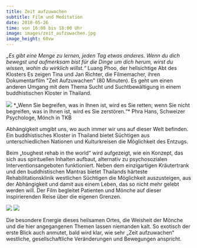 ```yaml
---
title: Zeit aufzuwachen
subtitle: Film und Meditation
date: 2018-05-26
time: von 16:00 bis 18:00 Uhr
image: images/zeit_aufzuwachen.jpg
image_height: 60vw
---
```

*„Es gibt eine Menge zu lernen, jeden Tag etwas anderes. Wenn du dich
bewegst und aufmerksam bist für die Dinge um dich herum, wirst du
wissen,
wohin du wirklich willst.“*
Luang Phoo, der hellsichtige Abt des Klosters
Es zeigen Tina und Jan Richter, die Filmemacher, ihren Dokumentarfilm "Zeit Aufzuwachen" (80
Minuten). Es geht um einen anderen Umgang mit dem Thema Sucht und Suchtbewältigung in einem buddhistischen Kloster in Thailand.

<img src="images/phra_hans.jpg" class="picture">
*„Wenn Sie begreifen, was in Ihnen ist, wird es Sie retten; wenn Sie nicht begreifen, was in Ihnen ist, wird es Sie zerstören.“*
Phra Hans, Schweizer Psychologe, Mönch in TKB

Abhängigkeit umgibt uns, wo auch immer wir uns auf dieser Welt befinden. Ein buddhistisches Kloster in Thailand bietet Süchtigen aus unterschiedlichen Nationen und Kulturkreisen die Möglichkeit des Entzugs.

Beim „toughest rehab in the world“ wird aufgezeigt, wie ein Konzept, das sich aus spirituellen Inhalten aufbaut, alternativ zu psychosozialen Interventionsangeboten funktioniert. Neben dem einzigartigen Kräutertrank und den buddhistischen Mantras bietet Thailands härteste Rehabilitationsklinik westlichen Süchtigen die Möglichkeit auszusteigen, aus der Abhängigkeit und damit aus einem Leben, das so nicht mehr gelebt werden will. Der Film begleitet Patienten und Mönche auf dieser inspirierenden Reise über die eigenen Grenzen.

<img src="images/rehab.jpg" class="picture">
<img src="images/rehab2.jpg" class="picture">

Die besondere Energie dieses heilsamen Ortes, die Weisheit der Mönche und die hier angegangenen Themen lassen niemanden kalt.
So exotisch der erste Blick auch anmutet, bald wird klar, wie sehr „Zeit aufzuwachen“ westliche, gesellschaftliche Veränderungen und Bewegungen anspricht.
